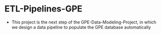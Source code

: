 # ETL-Pipelines-GPE
 * This project is the next step of the GPE-Data-Modeling-Project, in which we design a data pipeline to populate the GPE database automatically
